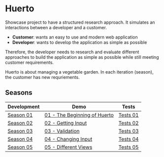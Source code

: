 # Huerto

Showcase project to have a structured research approach.
It simulates an interactions between a developer and a customer.

- **Customer**:  wants an easy to use and modern web application
- **Developer**: wants to develop the application as simple as possible

Therefore, the developer needs to research and evaluate different approaches to build the application
as simple as possible while still meeting customer requirements.

Huerto is about managing a vegetable garden. In each iteration (season), the customer has new requriements.

## Seasons

| Development     | Demo                                         | Tests                     |
| --------------- | -------------------------------------------- | ------------------------- |
| [Season 01](01) | [01 - The Beginning of Huerto](01/demo.html) | [Tests 01](01/tests.html) |
| [Season 02](02) | [02 - Getting Input](02/demo.html)           | [Tests 02](02/tests.html) |
| [Season 03](03) | [03 - Validation](03/demo.html)              | [Tests 03](03/tests.html) |
| [Season 04](04) | [04 - Changing Input](04/demo.html)          | [Tests 04](04/tests.html) |
| [Season 05](05) | [05 - Different Views](05/demo.html)         | [Tests 05](05/tests.html) |
